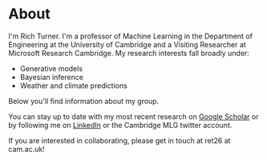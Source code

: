 # About

I'm Rich Turner. I'm a professor of Machine Learning in the Department of Engineering at the University of Cambridge and a Visiting Researcher at Microsoft Research Cambridge. My research interests fall broadly under:

* Generative models
* Bayesian inference
* Weather and climate predictions

Below you'll find information about my group.

You can stay up to date with my most recent research on [Google Scholar](https://scholar.google.com/citations?user=DgLEyZgAAAAJ&hl=en) or by following me on [LinkedIn](https://www.linkedin.com/in/richard-turner-0036882b/) or the Cambridge MLG twitter account.  

If you are interested in collaborating, please get in touch at ret26 at cam.ac.uk!